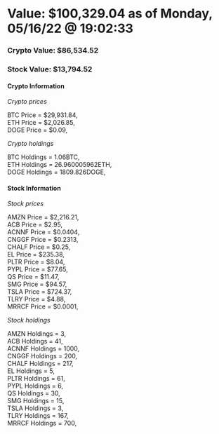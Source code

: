 # Value: $100,329.04 as of Monday, 05/16/22 @ 19:02:33 

### Crypto Value: $86,534.52

### Stock Value: $13,794.52

#### Crypto Information 
*Crypto prices* 

BTC Price = $29,931.84,  
ETH Price = $2,026.85,  
DOGE Price = $0.09,  


*Crypto holdings* 

BTC Holdings = 1.06BTC,  
ETH Holdings = 26.960005962ETH,  
DOGE Holdings = 1809.826DOGE,  


#### Stock Information 

*Stock prices* 

AMZN Price = $2,216.21,  
ACB Price = $2.95,  
ACNNF Price = $0.0404,  
CNGGF Price = $0.2313,  
CHALF Price = $0.25,  
EL Price = $235.38,  
PLTR Price = $8.04,  
PYPL Price = $77.65,  
QS Price = $11.47,  
SMG Price = $94.57,  
TSLA Price = $724.37,  
TLRY Price = $4.88,  
MRRCF Price = $0.0001,  


*Stock holdings* 

AMZN Holdings = 3,  
ACB Holdings = 41,  
ACNNF Holdings = 1000,  
CNGGF Holdings = 200,  
CHALF Holdings = 217,  
EL Holdings = 5,  
PLTR Holdings = 61,  
PYPL Holdings = 6,  
QS Holdings = 30,  
SMG Holdings = 15,  
TSLA Holdings = 3,  
TLRY Holdings = 167,  
MRRCF Holdings = 700,  


